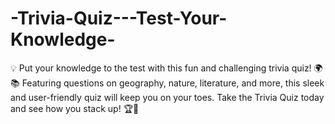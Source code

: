 # -Trivia-Quiz---Test-Your-Knowledge-
💡 Put your knowledge to the test with this fun and challenging trivia quiz! 🌍📚 Featuring questions on geography, nature, literature, and more, this sleek and user-friendly quiz will keep you on your toes. Take the Trivia Quiz today and see how you stack up! 🏆👀

